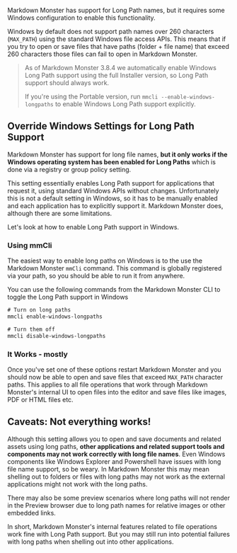 Markdown Monster has support for Long Path names, but it requires some Windows configuration to enable this functionality.

Windows by default does not support path names over 260 characters (`MAX_PATH`) using the standard Windows file access APIs. This means that if you try to open or save files that have paths (folder + file name) that exceed 260 characters those files can fail to open in Markdown Monster.

> As of Markdown Monster 3.8.4 we automatically enable Windows Long Path support using the full Installer version, so Long Path support should always work. 
>
> If you're using the Portable version, run `mmcli --enable-windows-longpaths` to enable Windows Long Path support explicitly.

## Override Windows Settings for Long Path Support
Markdown Monster has support for long file names, **but it only works if the Windows operating system has been enabled for Long Paths** which is done via a registry or group policy setting.

This setting essentially enables Long Path support for applications that request it, using standard Windows APIs without changes. Unfortunately this is not a default setting in Windows, so it has to be manually enabled and each application has to explicitly support it. Markdown Monster does, although there are some limitations.

Let's look at how to enable Long Path support in Windows.

### Using mmCli
The easiest way to enable long paths on Windows is to the use the Markdown Monster `mmCli` command. This command is globally registered via your path, so you should be able to run it from anywhere.

You can use the following commands from the Markdown Monster CLI to toggle the Long Path support in Windows

```ps
# Turn on long paths
mmcli enable-windows-longpaths

# Turn them off
mmcli disable-windows-longpaths
```

### It Works - mostly
Once you've set one of these options restart Markdown Monster and you should now be able to open and save files that exceed `MAX_PATH` character paths. This applies to all file operations that work through Markdown Monster's internal UI to open files into the editor and save files like images, PDF or HTML files etc.

## Caveats: Not everything works!
Although this setting allows you to open and save documents and related assets using long paths, **other applications and related support tools and components may not work correctly with long file names**. Even Windows components like Windows Explorer and Powershell have issues with long file name support, so be weary. In Markdown Monster this may mean shelling out to folders or files with long paths may not work as the external applications might not work with the long paths.

There may also be some preview scenarios where long paths will not render in the Preview browser due to long path names for relative images or other embedded links. 

In short, Markdown Monster's internal features related to file operations work fine with Long Path support. But you may still run into potential failures with long paths when shelling out into other applications.